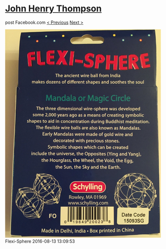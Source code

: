 # [John Henry Thompson](../README.md)
post Facebook.com
[< Previous](2016-08-13-14.md) [Next >](2016-08-13-16.md)

[![](../media/2016-08-13/Flexi-Sphere-14.jpg)](../README.md)
Flexi-Sphere
2016-08-13 13:09:53